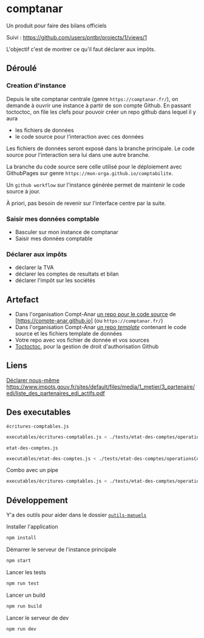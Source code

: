 # comptanar

Un produit pour faire des bilans officiels

Suivi : https://github.com/users/pntbr/projects/1/views/1


L'objectif c'est de montrer ce qu'il faut déclarer aux impôts.


## Déroulé

### Creation d'instance

Depuis le site comptanar centrale (genre `https://comptanar.fr/`), on demande à ouvrir une instance à partir de son compte Github.
En passant toctoctoc, on file les clefs pour pouvoir créer un repo github dans lequel il y aura
- les fichiers de données 
- le code source pour l'interaction avec ces données

Les fichiers de données seront exposé dans la branche principale.
Le code source pour l'interaction sera lui dans une autre branche.

La branche du code source sere celle utilisé pour le déploiement avec GithubPages sur genre `https://mon-orga.github.io/comptabilite`.

Un `github workflow` sur l'instance générée permet de maintenir le code source à jour.

À priori, pas besoin de revenir sur l'interface centre par la suite.


### Saisir mes données comptable

- Basculer sur mon instance de comptanar
- Saisir mes données comptable

### Déclarer aux impôts

- déclarer la TVA
- déclarer les comptes de resultats et bilan
- déclarer l'impôt sur les sociétés

## Artefact


- Dans l'organisation Compt-Anar [un repo pour le code source](https://github.com/DavidBruant/comptanar) de [https://compte-anar.github.io] (ou `https://comptanar.fr/`)
- Dans l'organisation Compt-Anar [un repo _template_]() contenant le code source et les fichiers template de données 
- Votre repo avec vos fichier de donnée et vos sources
- [Toctoctoc](https://github.com/Scribouilli/toctoctoc), pour la gestion de droit d'authorisation Github


## Liens

[Déclarer nous-même](https://hackmd.io/KMSyKgOzT_SnHeCmKLvxBw)
https://www.impots.gouv.fr/sites/default/files/media/1_metier/3_partenaire/edi/liste_des_partenaires_edi_actifs.pdf


## Des executables

`écritures-comptables.js`

```sh
executables/écritures-comptables.js < ./tests/etat-des-comptes/operationsHautNiveauLocation.yml > ./tests/etat-des-comptes/operationsCompteLocation.yml
```

`etat-des-comptes.js`

```sh
executables/etat-des-comptes.js < ./tests/etat-des-comptes/operationsCompteLocation.yml > ./tests/etat-des-comptes/etat-des-comptes.json
```

Combo avec un pipe

```sh
executables/écritures-comptables.js < ./tests/etat-des-comptes/operationsHautNiveauLocation.yml | executables/etat-des-comptes.js > ./tests/etat-des-comptes/etat-des-comptes37.json
```


## Développement

Y'a des outils pour aider dans le dossier [`outils-manuels`](outils-manuels)

Installer l'application

```sh
npm install
```

Démarrer le serveur de l'instance principale

```sh
npm start
```
Lancer les tests

```sh
npm run test
```

Lancer un build

```sh
npm run build
```

Lancer le serveur de dev

```sh
npm run dev
```

